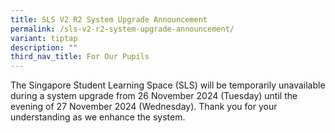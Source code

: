 ```yaml
---
title: SLS V2 R2 System Upgrade Announcement
permalink: /sls-v2-r2-system-upgrade-announcement/
variant: tiptap
description: ""
third_nav_title: For Our Pupils
---
```

<p>The Singapore Student Learning Space (SLS) will be temporarily unavailable
during a system upgrade from 26 November 2024 (Tuesday) until the evening
of 27 November 2024 (Wednesday). Thank you for your understanding as we
enhance the system.</p>
<p></p>